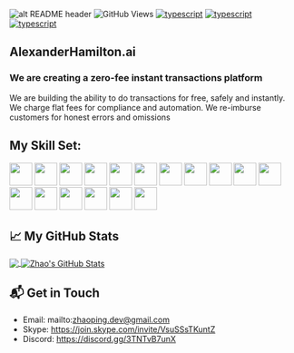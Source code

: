 ![alt README header](https://raw.githubusercontent.com/v3-dot-cash/v3-dot-cash/main/tree/assets/hamilton.jpeg)
![GitHub Views](https://komarev.com/ghpvc/?username=v3-dot-cash&color=FAC151)
[![typescript](https://img.shields.io/badge/React-Expert-FAC151.svg?logo=react&logoWidth=20)](https://github.com/v3-dot-cash)
[![typescript](https://img.shields.io/badge/Django-Expert-FAC151.svg?logo=django&logoWidth=20)](https://github.com/v3-dot-cash)
[![typescript](https://img.shields.io/badge/Mathematics-Expert-FAC151.svg?logo=mathematics&logoWidth=20)](https://github.com/v3-dot-cash)

## AlexanderHamilton.ai

### We are creating a zero-fee instant transactions platform

We are building the ability to do transactions for free, safely and instantly. We charge flat fees for compliance and automation. We re-imburse customers for honest errors and omissions

## My Skill Set:

<p align="left">
<img src="https://raw.githubusercontent.com/v3-dot-cash/v3-dot-cash/main/tree/assets/react-original.svg" height="auto" width="40">
  
<img src="https://raw.githubusercontent.com/v3-dot-cash/v3-dot-cash/main/tree/assets/django.png" height="auto" width="40">

<img src="https://raw.githubusercontent.com/v3-dot-cash/v3-dot-cash/main/tree/assets/nodejs-original.svg" height="auto" width="40">

<img src="https://raw.githubusercontent.com/v3-dot-cash/v3-dot-cash/main/tree/assets/express-original.svg" height="auto" width="40">

<img src="https://raw.githubusercontent.com/v3-dot-cash/v3-dot-cash/main/tree/assets/mongodb-original.svg" height="auto" width="40">

<img src="https://raw.githubusercontent.com/v3-dot-cash/v3-dot-cash/main/tree/assets/angular.svg" height="auto" width="40">

<img src="https://raw.githubusercontent.com/v3-dot-cash/v3-dot-cash/main/tree/assets/javascript-plain.svg" height="auto" width="40">

<img src="https://raw.githubusercontent.com/v3-dot-cash/v3-dot-cash/main/tree/assets/python.svg" height="auto" width="40">

<img src="https://raw.githubusercontent.com/v3-dot-cash/v3-dot-cash/main/tree/assets/css3-original.svg" height="auto" width="40">

<img src="https://raw.githubusercontent.com/v3-dot-cash/v3-dot-cash/main/tree/assets/sass-original.svg" height="auto" width="40">

<img src="https://raw.githubusercontent.com/v3-dot-cash/v3-dot-cash/main/tree/assets/react-original.svg" height="auto" width="40">

<img src="https://raw.githubusercontent.com/v3-dot-cash/v3-dot-cash/main/tree/assets/jquery-plain.svg" height="auto" width="40">

<img src="https://raw.githubusercontent.com/v3-dot-cash/v3-dot-cash/main/tree/assets/html5-original.svg" height="auto" width="40">

<img src="https://raw.githubusercontent.com/v3-dot-cash/v3-dot-cash/main/tree/assets/bootstrap-plain.svg" height="auto" width="40">

<img src="https://raw.githubusercontent.com/v3-dot-cash/v3-dot-cash/main/tree/assets/visualstudio-plain.svg" height="auto" width="40">

<img src="https://raw.githubusercontent.com/v3-dot-cash/v3-dot-cash/main/tree/assets/redux-original.svg" height="auto" width="40">

<img src="https://raw.githubusercontent.com/v3-dot-cash/v3-dot-cash/main/tree/assets/git-original.svg" height="auto" width="40">
</p>

## &#x1f4c8; My GitHub Stats

<a href="https://github.com/v3-dot-cash">
  <img align="center" src="https://github-readme-stats.vercel.app/api/top-langs/?username=v3-dot-cash&title_color=ffffff&text_color=c9cacc&icon_color=2bbc8a&bg_color=1d1f21" />
</a>

<a href="https://github.com/v3-dot-cash">
  <img align="center" src="https://github-readme-stats.vercel.app/api?username=v3-dot-cash&hide=PHP,html&show_icons=true&line_height=27&count_private=true&title_color=ffffff&text_color=c9cacc&icon_color=2bbc8a&bg_color=1d1f21" alt="Zhao's GitHub Stats" />
</a>

## 📬 Get in Touch

- Email: mailto:zhaoping.dev@gmail.com
- Skype: https://join.skype.com/invite/VsuSSsTKuntZ
- Discord: https://discord.gg/3TNTvB7unX
